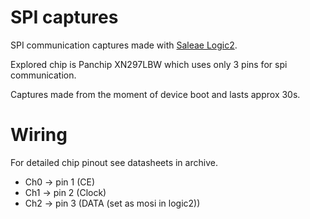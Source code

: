 # SPI captures

SPI communication captures made with [Saleae Logic2](https://www.saleae.com/pages/downloads).

Explored chip is Panchip XN297LBW which uses only 3 pins for spi communication. 

Captures made from the moment of device boot and lasts approx 30s.


# Wiring

For detailed chip pinout see datasheets in archive. 

* Ch0 -> pin 1 (CE)
* Ch1 -> pin 2 (Clock)
* Ch2 -> pin 3 (DATA (set as mosi in logic2))